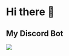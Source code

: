 # Hi there 👋 

## My Discord Bot
<a href="https://top.gg/bot/899823453383852092">
  <img src="https://top.gg/api/widget/899823453383852092.svg">
</a>

